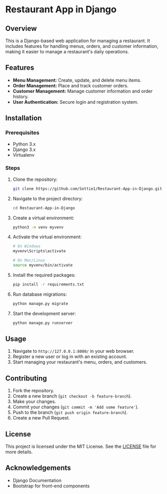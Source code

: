# Restaurant App in Django

## Overview
This is a Django-based web application for managing a restaurant. It includes features for handling menus, orders, and customer information, making it easier to manage a restaurant's daily operations.

## Features
- **Menu Management:** Create, update, and delete menu items.
- **Order Management:** Place and track customer orders.
- **Customer Management:** Manage customer information and order history.
- **User Authentication:** Secure login and registration system.

## Installation

### Prerequisites
- Python 3.x
- Django 3.x
- Virtualenv

### Steps
1. Clone the repository:
    ```bash
    git clone https://github.com/Sottie1/Restaurant-App-in-Django.git
    ```
2. Navigate to the project directory:
    ```bash
    cd Restaurant-App-in-Django
    ```
3. Create a virtual environment:
    ```bash
    python3 -m venv myvenv
    ```
4. Activate the virtual environment:
    ```bash
    # On Windows
    myvenv\Scripts\activate

    # On Mac/Linux
    source myvenv/bin/activate
    ```
5. Install the required packages:
    ```bash
    pip install -r requirements.txt
    ```
6. Run database migrations:
    ```bash
    python manage.py migrate
    ```
7. Start the development server:
    ```bash
    python manage.py runserver
    ```

## Usage
1. Navigate to `http://127.0.0.1:8000/` in your web browser.
2. Register a new user or log in with an existing account.
3. Start managing your restaurant's menu, orders, and customers.

## Contributing
1. Fork the repository.
2. Create a new branch (`git checkout -b feature-branch`).
3. Make your changes.
4. Commit your changes (`git commit -m 'Add some feature'`).
5. Push to the branch (`git push origin feature-branch`).
6. Create a new Pull Request.

## License
This project is licensed under the MIT License. See the [LICENSE](LICENSE) file for more details.

## Acknowledgements
- Django Documentation
- Bootstrap for front-end components
